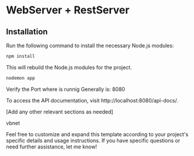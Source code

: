 # WebServer + RestServer

## Installation

Run the following command to install the necessary Node.js modules:

```bash
npm install
```
This will rebuild the Node.js modules for the project.

```bash
nodemon app
```

Verify the Port where is runnig
Generally is: 8080

To access the API documentation, visit http://localhost:8080/api-docs/.


[Add any other relevant sections as needed]

vbnet

Feel free to customize and expand this template according to your project's specific details and usage instructions. If you have specific questions or need further assistance, let me know!
